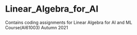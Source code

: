 # Linear_Algebra_for_AI
Contains coding assignments for Linear Algebra for AI and ML Course(AI61003) Autumn 2021
